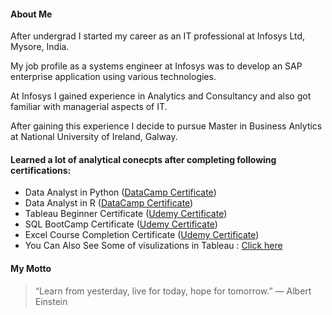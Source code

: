 
#### About Me

After undergrad I started my career as an IT professional at Infosys Ltd, Mysore, India.

My job profile as a systems engineer at Infosys was to develop an SAP enterprise application using various technologies.

At Infosys I gained experience in Analytics and Consultancy and also got familiar with managerial aspects of IT.

After gaining this experience I decide to pursue Master in Business Anlytics at National University of Ireland, Galway.


#### Learned a lot of analytical conecpts after completing following certifications:


*  Data Analyst in Python (<a href="https://ksingh7575.github.io/DataCampPython.html" target="_blank">DataCamp Certificate</a>)
*  Data Analyst in R (<a href="https://ksingh7575.github.io/DataCampR.html" target="_blank">DataCamp Certificate</a>)
*  Tableau Beginner Certificate (<a href="https://www.udemy.com/certificate/UC-GZLYYZ2P/" target="_blank">Udemy Certificate</a>)
*  SQL BootCamp Certificate (<a href="https://www.udemy.com/certificate/UC-NW19KSHV/" target="_blank">Udemy Certificate</a>)
*  Excel Course Completion Certificate (<a href="https://www.udemy.com/certificate/UC-RUZFULJV/" target="_blank">Udemy Certificate</a>)
*  You Can Also See Some of visulizations in Tableau : <a href="https://public.tableau.com/profile/ketan.bhadoriya#!/" target="_blank">Click here</a>    

#### My Motto  

>“Learn from yesterday, live for today, hope for tomorrow.”
― Albert Einstein

